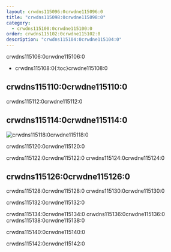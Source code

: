 ```yaml
---
layout: crwdns115096:0crwdne115096:0
title: "crwdns115098:0crwdne115098:0"
category:
  - crwdns115100:0crwdne115100:0
order: crwdns115102:0crwdne115102:0
description: "crwdns115104:0crwdne115104:0"
---
```

crwdns115106:0crwdne115106:0

* crwdns115108:0{:toc}crwdne115108:0

## crwdns115110:0crwdne115110:0

crwdns115112:0crwdne115112:0

## crwdns115114:0crwdne115114:0

![crwdns115118:0crwdne115118:0](crwdns115116:0{{site.baseurl}}crwdne115116:0)

crwdns115120:0crwdne115120:0

crwdns115122:0crwdne115122:0 crwdns115124:0crwdne115124:0

## crwdns115126:0crwdne115126:0

crwdns115128:0crwdne115128:0 crwdns115130:0crwdne115130:0

crwdns115132:0crwdne115132:0

crwdns115134:0crwdne115134:0 crwdns115136:0crwdne115136:0 crwdns115138:0crwdne115138:0

crwdns115140:0crwdne115140:0

crwdns115142:0crwdne115142:0